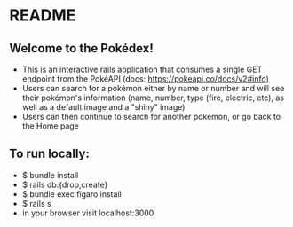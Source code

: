 # README
## Welcome to the Pokédex! 
- This is an interactive rails application that consumes a single GET endpoint from the PokéAPI (docs: https://pokeapi.co/docs/v2#info)
- Users can search for a pokémon either by name or number and will see their pokémon's information (name, number, type (fire, electric, etc), as well as a default image and a "shiny" image)
- Users can then continue to search for another pokémon, or go back to the Home page

## To run locally:
- $ bundle install
- $ rails db:{drop,create}
- $ bundle exec figaro install 
- $ rails s
- in your browser visit localhost:3000

